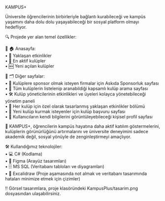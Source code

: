 KAMPUS+

Üniversite öğrencilerinin birbirleriyle bağlantı kurabileceği ve kampüs yaşamını daha dolu dolu yaşayabileceği bir sosyal platform olmayı hedefliyor.

🔍 Projede yer alan temel özellikler:

🔹 🏠 Anasayfa:  
  • 📅 Yaklaşan etkinlikler  
  • 🌟 En aktif kulüpler  
  • 🆕 Yeni açılan kulüpler  

🔹 🗂 Diğer sayfalar:  
  • 🤝 Kulüplere sponsor olmak isteyen firmalar için Askıda Sponsorluk sayfası  
  • 🔎 Tüm kulüplerin listelenip aranabildiği kapsamlı kulüp arama sayfası  
  • 🛠 Kulüp yöneticilerinin etkinlikleri ve üyeleri kolayca yönetebileceği yönetim paneli  
  • 📆 Her kulüp için özel olarak tasarlanmış yaklaşan etkinlikler bölümü  
  • 📝 Yeni kulüp kurmak isteyenler için kulüp başvuru sayfası  
  • 👤 Kullanıcıların kendi bilgilerini görüntüleyebileceği kişisel profil sayfası  

🎯 KAMPUS+, öğrencilerin kampüs hayatına daha aktif katılım göstermelerini, kulüplerin görünürlüğünü artırmalarını ve üniversite deneyimini sadece akademik değil, sosyal yönüyle de zenginleştirmeyi amaçlıyor.

🛠 Kullandığımız teknolojiler:  
  • 💻 C# (Kodlama)  
  • 🎨 Figma (Arayüz tasarımları)  
  • 🗄 MS SQL (Veritabanı tabloları ve diyagramları)  
  • 📝 Excalidraw (Proje aşamasında not almak ve veritabanı tasarımında hataları minimize etmek için çizimler)  

‼️ Görsel tasarımlara, proje klasöründeki KampusPlus/tasarim.png dosyasından ulaşabilirsiniz.
